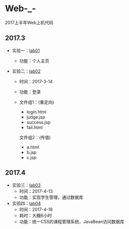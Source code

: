 # Web-_-
2017上半年Web上机代码
## 2017.3
- 实验一：[lab01](https://github.com/54Simo/Web.GuoFang/tree/master/lab01)

  - 功能：个人主页

- 实验二：[lab02](https://github.com/54Simo/Web.GuoFang/tree/master/lab02)

  - 时间：2017-3-14

  - 功能：登录

  - 文件组1：(重定向)

    - login.html
    - judge.jsp
    - success.jsp
    - fail.html

    文件组2：(传值)

    - a.html
    - b.jsp
    - c.jsp


## 2017.4

- 实验三：[lab03](https://github.com/54Simo/Web.GuoFang/tree/master/lab03)
  - 时间：2017-4-13
  - 功能：实现学生管理，通过数据库
- 实验四：[lab04](https://github.com/54Simo/Web.GuoFang/tree/master/lab04)
  - 时间：2017-4-18
  - 耗时：大概6小时
  - 功能：统一CSS的课程管理系统，JavaBean访问数据库

